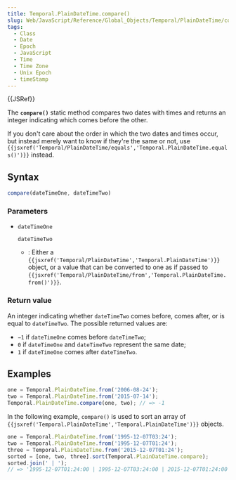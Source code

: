 ```yaml
---
title: Temporal.PlainDateTime.compare()
slug: Web/JavaScript/Reference/Global_Objects/Temporal/PlainDateTime/compare
tags:
  - Class
  - Date
  - Epoch
  - JavaScript
  - Time
  - Time Zone
  - Unix Epoch
  - timeStamp
---
```

{{JSRef}}

<p class="summary"><span class="seoSummary">The <strong><code>compare()</code></strong> static method compares two dates with times and returns an integer indicating which comes before the other.</span></p>

If you don't care about the order in which the two dates and times occur, but
instead merely want to know if they're the same or not, use
`{{jsxref('Temporal/PlainDateTime/equals','Temporal.PlainDateTime.equals()')}}`
instead.

## Syntax

```js
compare(dateTimeOne, dateTimeTwo)
```

### Parameters

- `dateTimeOne`

  `dateTimeTwo`

  - : Either a
    `{{jsxref('Temporal/PlainDateTime','Temporal.PlainDateTime')}}`
    object, or a value that can be converted to one as if passed to
    `{{jsxref('Temporal/PlainDateTime/from','Temporal.PlainDateTime.from()')}}`.

### Return value

An integer indicating whether `dateTimeTwo` comes before, comes after, or is
equal to `dateTimeTwo`. The possible returned values are:

- `−1` if `dateTimeOne` comes before `dateTimeTwo`;
- `0` if `dateTimeOne` and `dateTimeTwo` represent the same date;
- `1` if `dateTimeOne` comes after `dateTimeTwo`.

## Examples

```js
one = Temporal.PlainDateTime.from('2006-08-24');
two = Temporal.PlainDateTime.from('2015-07-14');
Temporal.PlainDateTime.compare(one, two); // => -1
```

In the following example, `compare()` is used to sort an array of
`{{jsxref('Temporal.PlainDateTime','Temporal.PlainDateTime')}}`
objects.

```js
one = Temporal.PlainDateTime.from('1995-12-07T03:24');
two = Temporal.PlainDateTime.from('1995-12-07T01:24');
three = Temporal.PlainDateTime.from('2015-12-07T01:24');
sorted = [one, two, three].sort(Temporal.PlainDateTime.compare);
sorted.join(' | ');
// => '1995-12-07T01:24:00 | 1995-12-07T03:24:00 | 2015-12-07T01:24:00'
```
